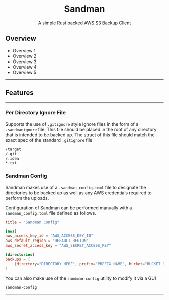 <div align="center">

# Sandman
A simple Rust backed AWS S3 Backup Client
</div>

<div align="left">


## Overview

* Overview 1
* Overview 2
* Overview 3
* Overview 4
* Overview 5

---
## Features

---

### Per Directory Ignore File

Supports the use of `.gitignore` style ignore files in the form of a `.sandmanignore` file. This file should be placed
in the root of any directory that is intended to be backed up. The struct of this file should match the exact spec of 
the standard `.gitignore` file

```markdown
/target
/.git
/.idea
*.txt
```

### Sandman Config

Sandman makes use of a `.sandman_config.toml` file to designate the directories to be backed up as well as any AWS 
credentials required to perform the uploads.

Configuration of Sandman can be performed manually with a `sandman_config.toml` file defined as follows.

```toml
title = "Sandman Config"

[aws]
aws_access_key_id = "AWS_ACCESS_KEY_ID"
aws_default_region = "DEFAULT_REGION"
aws_secret_access_key = "AWS_SECRET_ACCESS_KEY"

[directories]
backups = [
    {directory="DIRECTORY_HERE", prefix="PREFIX_NAME", bucket="BUCKET_NAME"},
]

```

You can also make use of the `sandman-config` utility to modify it via a GUI
```shell
sandman-config
```
---
</div>